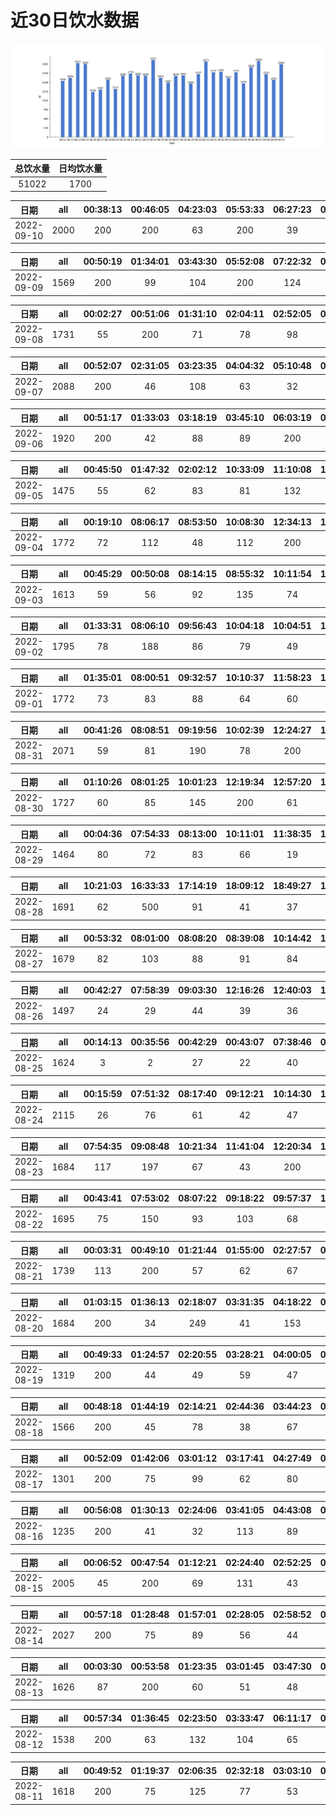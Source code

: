 # 近30日饮水数据

<div align=center>
<img src="30.jpg"style="zoom: 100%;" />

| 总饮水量 | 日均饮水量 |
| :----: | :----: |
| 51022 | 1700 |
</div>

| 日期 | all | 00:38:13 | 00:46:05 | 04:23:03 | 05:53:33 | 06:27:23 | 06:57:39 | 07:34:03 | 12:52:25 | 14:41:06 | 15:01:20 | 15:34:13 | 16:35:07 | 17:57:42 | 18:29:57 | 18:44:45 | 20:17:09 | 22:14:11 | 22:34:49 |
| :----: | :----: | :----: | :----: | :----: | :----: | :----: | :----: | :----: | :----: | :----: | :----: | :----: | :----: | :----: | :----: | :----: | :----: | :----: | :----: |
| 2022-09-10 | 2000 | 200 | 200 | 63 | 200 | 39 | 88 | 71 | 81 | 57 | 64 | 78 | 71 | 31 | 45 | 72 | 200 | 400 | 40 |

| 日期 | all | 00:50:19 | 01:34:01 | 03:43:30 | 05:52:08 | 07:22:32 | 08:12:42 | 16:05:40 | 18:32:47 | 18:50:55 | 19:17:52 | 19:48:05 | 20:08:48 | 20:31:17 | 20:44:02 | 23:37:40 |
| :----: | :----: | :----: | :----: | :----: | :----: | :----: | :----: | :----: | :----: | :----: | :----: | :----: | :----: | :----: | :----: | :----: |
| 2022-09-09 | 1569 | 200 | 99 | 104 | 200 | 124 | 33 | 40 | 150 | 20 | 74 | 80 | 61 | 16 | 68 | 300 |

| 日期 | all | 00:02:27 | 00:51:06 | 01:31:10 | 02:04:11 | 02:52:05 | 03:28:48 | 06:06:58 | 07:37:04 | 08:13:06 | 16:19:04 | 16:29:06 | 16:58:48 | 17:31:41 | 18:09:05 | 18:45:50 | 19:13:30 | 20:30:44 | 22:03:46 | 23:16:32 |
| :----: | :----: | :----: | :----: | :----: | :----: | :----: | :----: | :----: | :----: | :----: | :----: | :----: | :----: | :----: | :----: | :----: | :----: | :----: | :----: | :----: |
| 2022-09-08 | 1731 | 55 | 200 | 71 | 78 | 98 | 58 | 400 | 34 | 83 | 55 | 72 | 66 | 47 | 88 | 69 | 53 | 93 | 62 | 49 |

| 日期 | all | 00:52:07 | 02:31:05 | 03:23:35 | 04:04:32 | 05:10:48 | 05:42:24 | 06:53:33 | 08:20:28 | 14:54:31 | 15:30:20 | 16:36:48 | 17:39:50 | 18:09:57 | 18:24:33 | 19:16:30 | 20:27:18 | 20:45:48 | 22:00:33 | 22:37:29 | 22:54:06 |
| :----: | :----: | :----: | :----: | :----: | :----: | :----: | :----: | :----: | :----: | :----: | :----: | :----: | :----: | :----: | :----: | :----: | :----: | :----: | :----: | :----: | :----: |
| 2022-09-07 | 2088 | 200 | 46 | 108 | 63 | 32 | 200 | 74 | 60 | 55 | 36 | 73 | 300 | 133 | 72 | 37 | 60 | 212 | 109 | 86 | 132 |

| 日期 | all | 00:51:17 | 01:33:03 | 03:18:19 | 03:45:10 | 06:03:19 | 07:35:18 | 08:13:34 | 14:49:51 | 16:54:36 | 18:25:33 | 19:25:41 | 20:51:04 | 22:30:14 | 22:43:59 | 23:22:24 |
| :----: | :----: | :----: | :----: | :----: | :----: | :----: | :----: | :----: | :----: | :----: | :----: | :----: | :----: | :----: | :----: | :----: |
| 2022-09-06 | 1920 | 200 | 42 | 88 | 89 | 200 | 60 | 72 | 78 | 600 | 93 | 80 | 117 | 62 | 52 | 87 |

| 日期 | all | 00:45:50 | 01:47:32 | 02:02:12 | 10:33:09 | 11:10:08 | 11:40:28 | 13:13:36 | 14:27:41 | 15:00:14 | 16:00:37 | 16:34:51 | 20:23:42 | 22:29:15 |
| :----: | :----: | :----: | :----: | :----: | :----: | :----: | :----: | :----: | :----: | :----: | :----: | :----: | :----: | :----: |
| 2022-09-05 | 1475 | 55 | 62 | 83 | 81 | 132 | 80 | 500 | 39 | 61 | 113 | 44 | 161 | 64 |

| 日期 | all | 00:19:10 | 08:06:17 | 08:53:50 | 10:08:30 | 12:34:13 | 13:03:33 | 14:10:43 | 17:21:34 | 20:39:22 | 21:09:28 | 21:48:12 | 22:49:02 |
| :----: | :----: | :----: | :----: | :----: | :----: | :----: | :----: | :----: | :----: | :----: | :----: | :----: | :----: |
| 2022-09-04 | 1772 | 72 | 112 | 48 | 112 | 200 | 78 | 57 | 200 | 662 | 53 | 77 | 101 |

| 日期 | all | 00:45:29 | 00:50:08 | 08:14:15 | 08:55:32 | 10:11:54 | 11:03:31 | 12:19:03 | 13:03:29 | 14:22:25 | 15:13:02 | 17:11:30 | 17:41:24 | 19:02:34 | 20:41:30 | 22:02:49 | 22:32:23 | 23:33:23 |
| :----: | :----: | :----: | :----: | :----: | :----: | :----: | :----: | :----: | :----: | :----: | :----: | :----: | :----: | :----: | :----: | :----: | :----: | :----: |
| 2022-09-03 | 1613 | 59 | 56 | 92 | 135 | 74 | 87 | 200 | 138 | 53 | 55 | 200 | 81 | 85 | 98 | 45 | 88 | 67 |

| 日期 | all | 01:33:31 | 08:06:10 | 09:56:43 | 10:04:18 | 10:04:51 | 10:07:34 | 12:25:53 | 13:06:47 | 15:16:29 | 17:20:49 | 18:33:16 | 19:03:27 | 20:03:20 | 20:49:00 | 21:28:21 | 22:45:30 | 22:59:21 | 23:29:33 |
| :----: | :----: | :----: | :----: | :----: | :----: | :----: | :----: | :----: | :----: | :----: | :----: | :----: | :----: | :----: | :----: | :----: | :----: | :----: | :----: |
| 2022-09-02 | 1795 | 78 | 188 | 86 | 79 | 49 | 98 | 200 | 138 | 63 | 58 | 84 | 36 | 300 | 51 | 49 | 73 | 77 | 88 |

| 日期 | all | 01:35:01 | 08:00:51 | 09:32:57 | 10:10:37 | 11:58:23 | 12:29:47 | 13:05:58 | 14:40:33 | 15:12:53 | 16:47:38 | 17:18:40 | 17:31:32 | 19:16:15 | 20:44:39 | 21:13:20 | 21:35:45 | 22:36:48 | 23:46:24 |
| :----: | :----: | :----: | :----: | :----: | :----: | :----: | :----: | :----: | :----: | :----: | :----: | :----: | :----: | :----: | :----: | :----: | :----: | :----: | :----: |
| 2022-09-01 | 1772 | 73 | 83 | 88 | 64 | 60 | 200 | 88 | 310 | 57 | 87 | 200 | 13 | 88 | 88 | 38 | 35 | 37 | 163 |

| 日期 | all | 00:41:26 | 08:08:51 | 09:19:56 | 10:02:39 | 12:24:27 | 12:35:28 | 13:05:06 | 16:18:48 | 17:21:19 | 20:22:49 | 22:27:36 |
| :----: | :----: | :----: | :----: | :----: | :----: | :----: | :----: | :----: | :----: | :----: | :----: | :----: |
| 2022-08-31 | 2071 | 59 | 81 | 190 | 78 | 200 | 99 | 68 | 463 | 200 | 33 | 600 |

| 日期 | all | 01:10:26 | 08:01:25 | 10:01:23 | 12:19:34 | 12:57:20 | 14:00:09 | 15:10:59 | 16:17:20 | 17:22:36 | 17:37:12 | 19:16:25 | 20:39:43 | 21:11:01 | 22:01:33 | 22:46:47 | 23:46:25 |
| :----: | :----: | :----: | :----: | :----: | :----: | :----: | :----: | :----: | :----: | :----: | :----: | :----: | :----: | :----: | :----: | :----: | :----: |
| 2022-08-30 | 1727 | 60 | 85 | 145 | 200 | 61 | 57 | 112 | 77 | 67 | 72 | 87 | 86 | 41 | 44 | 500 | 33 |

| 日期 | all | 00:04:36 | 07:54:33 | 08:13:00 | 10:11:01 | 11:38:35 | 12:22:18 | 12:52:30 | 13:06:15 | 13:41:40 | 15:10:41 | 16:56:39 | 17:26:13 | 17:34:47 | 18:16:31 | 19:12:58 | 21:33:21 | 22:03:27 | 22:33:36 | 23:54:57 |
| :----: | :----: | :----: | :----: | :----: | :----: | :----: | :----: | :----: | :----: | :----: | :----: | :----: | :----: | :----: | :----: | :----: | :----: | :----: | :----: | :----: |
| 2022-08-29 | 1464 | 80 | 72 | 83 | 66 | 19 | 200 | 22 | 68 | 58 | 88 | 87 | 200 | 18 | 67 | 81 | 29 | 83 | 57 | 86 |

| 日期 | all | 10:21:03 | 16:33:33 | 17:14:19 | 18:09:12 | 18:49:27 | 19:35:44 | 20:13:34 | 22:26:46 | 23:01:00 | 23:20:36 | 23:46:08 |
| :----: | :----: | :----: | :----: | :----: | :----: | :----: | :----: | :----: | :----: | :----: | :----: | :----: |
| 2022-08-28 | 1691 | 62 | 500 | 91 | 41 | 37 | 42 | 150 | 600 | 48 | 55 | 65 |

| 日期 | all | 00:53:32 | 08:01:00 | 08:08:20 | 08:39:08 | 10:14:42 | 11:15:38 | 11:59:29 | 12:25:59 | 13:04:47 | 14:14:35 | 16:01:06 | 17:12:58 | 19:38:13 | 19:59:45 | 20:39:01 | 21:39:36 | 22:09:36 | 22:39:44 | 23:10:46 |
| :----: | :----: | :----: | :----: | :----: | :----: | :----: | :----: | :----: | :----: | :----: | :----: | :----: | :----: | :----: | :----: | :----: | :----: | :----: | :----: | :----: |
| 2022-08-27 | 1679 | 82 | 103 | 88 | 91 | 84 | 46 | 57 | 200 | 113 | 53 | 131 | 200 | 75 | 73 | 53 | 58 | 33 | 64 | 75 |

| 日期 | all | 00:42:27 | 07:58:39 | 09:03:30 | 12:16:26 | 12:40:03 | 14:01:14 | 14:07:12 | 14:37:54 | 14:38:58 | 14:45:27 | 16:11:19 | 17:28:34 | 18:03:40 | 21:14:24 | 21:55:34 | 22:25:25 | 22:55:46 | 23:57:39 |
| :----: | :----: | :----: | :----: | :----: | :----: | :----: | :----: | :----: | :----: | :----: | :----: | :----: | :----: | :----: | :----: | :----: | :----: | :----: | :----: |
| 2022-08-26 | 1497 | 24 | 29 | 44 | 39 | 36 | 200 | 44 | 44 | 92 | 77 | 68 | 99 | 60 | 400 | 51 | 22 | 82 | 86 |

| 日期 | all | 00:14:13 | 00:35:56 | 00:42:29 | 00:43:07 | 07:38:46 | 08:02:29 | 08:17:09 | 09:05:40 | 10:37:50 | 12:31:08 | 13:08:51 | 14:11:14 | 14:35:06 | 15:08:59 | 15:41:58 | 17:25:10 | 17:33:12 | 19:35:46 | 20:42:03 | 20:59:30 | 21:29:25 | 21:59:37 | 22:59:43 | 23:47:05 |
| :----: | :----: | :----: | :----: | :----: | :----: | :----: | :----: | :----: | :----: | :----: | :----: | :----: | :----: | :----: | :----: | :----: | :----: | :----: | :----: | :----: | :----: | :----: | :----: | :----: | :----: |
| 2022-08-25 | 1624 | 3 | 2 | 27 | 22 | 40 | 60 | 95 | 55 | 67 | 200 | 40 | 60 | 33 | 65 | 85 | 200 | 90 | 108 | 51 | 55 | 56 | 98 | 65 | 47 |

| 日期 | all | 00:15:59 | 07:51:32 | 08:17:40 | 09:12:21 | 10:14:30 | 10:55:33 | 11:25:11 | 12:22:15 | 13:07:10 | 14:24:20 | 14:58:37 | 16:32:32 | 16:56:09 | 17:19:34 | 17:32:35 | 18:34:40 | 19:03:00 | 19:46:09 | 20:24:06 | 21:37:53 | 22:49:41 |
| :----: | :----: | :----: | :----: | :----: | :----: | :----: | :----: | :----: | :----: | :----: | :----: | :----: | :----: | :----: | :----: | :----: | :----: | :----: | :----: | :----: | :----: | :----: |
| 2022-08-24 | 2115 | 26 | 76 | 61 | 42 | 47 | 49 | 107 | 200 | 96 | 95 | 44 | 94 | 113 | 200 | 50 | 110 | 65 | 75 | 80 | 400 | 85 |

| 日期 | all | 07:54:35 | 09:08:48 | 10:21:34 | 11:41:04 | 12:20:34 | 12:41:42 | 13:13:23 | 13:51:25 | 15:12:30 | 16:36:09 | 17:22:11 | 17:36:52 | 19:05:24 | 19:43:05 | 21:48:08 | 22:25:39 | 22:55:23 | 23:25:24 |
| :----: | :----: | :----: | :----: | :----: | :----: | :----: | :----: | :----: | :----: | :----: | :----: | :----: | :----: | :----: | :----: | :----: | :----: | :----: | :----: |
| 2022-08-23 | 1684 | 117 | 197 | 67 | 43 | 200 | 29 | 105 | 44 | 126 | 68 | 200 | 67 | 97 | 83 | 52 | 79 | 49 | 61 |

| 日期 | all | 00:43:41 | 07:53:02 | 08:07:22 | 09:18:22 | 09:57:37 | 10:11:50 | 12:15:16 | 12:40:49 | 13:06:42 | 14:14:18 | 15:11:37 | 16:18:18 | 17:29:54 | 19:31:11 | 22:02:07 | 22:50:28 | 23:16:29 |
| :----: | :----: | :----: | :----: | :----: | :----: | :----: | :----: | :----: | :----: | :----: | :----: | :----: | :----: | :----: | :----: | :----: | :----: | :----: |
| 2022-08-22 | 1695 | 75 | 150 | 93 | 103 | 68 | 84 | 200 | 82 | 87 | 65 | 114 | 67 | 200 | 95 | 52 | 70 | 90 |

| 日期 | all | 00:03:31 | 00:49:10 | 01:21:44 | 01:55:00 | 02:27:57 | 02:57:35 | 03:33:15 | 04:00:26 | 04:20:25 | 04:42:17 | 05:12:32 | 05:55:01 | 07:31:15 | 08:18:50 | 15:52:51 | 16:26:36 | 18:56:45 | 20:52:41 | 21:23:50 | 21:53:33 | 22:29:01 | 23:18:25 |
| :----: | :----: | :----: | :----: | :----: | :----: | :----: | :----: | :----: | :----: | :----: | :----: | :----: | :----: | :----: | :----: | :----: | :----: | :----: | :----: | :----: | :----: | :----: | :----: |
| 2022-08-21 | 1739 | 113 | 200 | 57 | 62 | 67 | 72 | 77 | 47 | 72 | 147 | 55 | 77 | 69 | 20 | 82 | 38 | 37 | 200 | 34 | 44 | 105 | 64 |

| 日期 | all | 01:03:15 | 01:36:13 | 02:18:07 | 03:31:35 | 04:18:22 | 05:55:48 | 06:33:49 | 06:55:33 | 07:45:38 | 08:13:59 | 16:03:36 | 16:37:12 | 17:08:09 | 18:34:36 | 20:31:20 | 21:59:38 |
| :----: | :----: | :----: | :----: | :----: | :----: | :----: | :----: | :----: | :----: | :----: | :----: | :----: | :----: | :----: | :----: | :----: | :----: |
| 2022-08-20 | 1684 | 200 | 34 | 249 | 41 | 153 | 66 | 59 | 41 | 73 | 63 | 67 | 81 | 96 | 300 | 57 | 104 |

| 日期 | all | 00:49:33 | 01:24:57 | 02:20:55 | 03:28:21 | 04:00:05 | 04:30:58 | 06:04:46 | 06:32:51 | 07:35:37 | 08:18:31 | 09:36:44 | 09:59:29 | 16:22:00 | 16:43:58 | 17:21:04 | 17:51:30 | 18:51:30 | 20:24:02 | 22:33:03 |
| :----: | :----: | :----: | :----: | :----: | :----: | :----: | :----: | :----: | :----: | :----: | :----: | :----: | :----: | :----: | :----: | :----: | :----: | :----: | :----: | :----: |
| 2022-08-19 | 1319 | 200 | 44 | 49 | 59 | 47 | 66 | 60 | 55 | 66 | 31 | 41 | 27 | 68 | 99 | 66 | 40 | 82 | 83 | 136 |

| 日期 | all | 00:48:18 | 01:44:19 | 02:14:21 | 02:44:36 | 03:44:23 | 04:44:32 | 06:14:40 | 06:45:09 | 07:12:21 | 08:31:05 | 15:19:51 | 15:57:33 | 16:57:37 | 18:46:24 | 19:36:09 | 20:47:54 | 21:17:45 | 21:57:59 | 22:28:03 | 22:58:57 | 23:55:23 |
| :----: | :----: | :----: | :----: | :----: | :----: | :----: | :----: | :----: | :----: | :----: | :----: | :----: | :----: | :----: | :----: | :----: | :----: | :----: | :----: | :----: | :----: | :----: |
| 2022-08-18 | 1566 | 200 | 45 | 78 | 38 | 67 | 32 | 68 | 92 | 81 | 66 | 44 | 48 | 66 | 200 | 55 | 69 | 94 | 32 | 30 | 81 | 80 |

| 日期 | all | 00:52:09 | 01:42:06 | 03:01:12 | 03:17:41 | 04:27:49 | 05:46:12 | 06:16:58 | 07:21:48 | 08:09:12 | 17:18:01 | 18:01:55 | 18:32:37 | 21:32:39 | 22:31:52 | 23:33:05 | 23:58:35 |
| :----: | :----: | :----: | :----: | :----: | :----: | :----: | :----: | :----: | :----: | :----: | :----: | :----: | :----: | :----: | :----: | :----: | :----: |
| 2022-08-17 | 1301 | 200 | 75 | 99 | 62 | 80 | 85 | 66 | 92 | 55 | 55 | 54 | 64 | 124 | 69 | 58 | 63 |

| 日期 | all | 00:56:08 | 01:30:13 | 02:24:06 | 03:41:05 | 04:43:08 | 05:31:23 | 06:29:07 | 06:59:56 | 09:07:54 | 16:50:57 | 19:22:37 | 22:30:59 |
| :----: | :----: | :----: | :----: | :----: | :----: | :----: | :----: | :----: | :----: | :----: | :----: | :----: | :----: |
| 2022-08-16 | 1235 | 200 | 41 | 32 | 113 | 89 | 69 | 200 | 61 | 77 | 112 | 200 | 41 |

| 日期 | all | 00:06:52 | 00:47:54 | 01:12:21 | 02:24:40 | 02:52:25 | 03:22:21 | 04:07:56 | 04:48:22 | 05:50:54 | 06:18:00 | 06:58:33 | 07:21:41 | 07:53:09 | 08:16:56 | 14:33:54 | 15:12:01 | 15:44:19 | 16:14:24 | 16:25:59 | 20:26:37 | 20:56:51 | 22:05:10 | 22:51:34 | 23:15:17 |
| :----: | :----: | :----: | :----: | :----: | :----: | :----: | :----: | :----: | :----: | :----: | :----: | :----: | :----: | :----: | :----: | :----: | :----: | :----: | :----: | :----: | :----: | :----: | :----: | :----: | :----: |
| 2022-08-15 | 2005 | 45 | 200 | 69 | 131 | 43 | 80 | 71 | 157 | 59 | 41 | 65 | 86 | 44 | 85 | 45 | 200 | 24 | 76 | 21 | 106 | 127 | 85 | 84 | 61 |

| 日期 | all | 00:57:18 | 01:28:48 | 01:57:01 | 02:28:05 | 02:58:52 | 03:15:17 | 03:45:58 | 04:15:34 | 04:59:04 | 05:59:12 | 06:49:05 | 07:24:36 | 09:09:04 | 16:34:07 | 17:01:02 | 17:10:56 | 17:41:52 | 17:58:05 | 18:35:10 | 19:14:03 | 19:44:50 | 20:54:05 | 22:14:22 | 22:40:37 | 23:35:14 | 23:36:04 | 23:36:27 |
| :----: | :----: | :----: | :----: | :----: | :----: | :----: | :----: | :----: | :----: | :----: | :----: | :----: | :----: | :----: | :----: | :----: | :----: | :----: | :----: | :----: | :----: | :----: | :----: | :----: | :----: | :----: | :----: | :----: |
| 2022-08-14 | 2027 | 200 | 75 | 89 | 56 | 44 | 32 | 88 | 87 | 61 | 200 | 53 | 106 | 62 | 56 | 47 | 63 | 79 | 116 | 51 | 66 | 72 | 55 | 69 | 33 | 43 | 61 | 63 |

| 日期 | all | 00:03:30 | 00:53:58 | 01:23:35 | 03:01:45 | 03:47:30 | 04:26:05 | 04:57:52 | 05:43:12 | 06:13:37 | 06:45:31 | 07:45:41 | 08:19:21 | 18:03:45 | 18:25:58 | 19:31:10 | 20:37:47 | 21:14:15 | 21:49:48 | 22:20:17 | 22:50:37 | 23:27:55 |
| :----: | :----: | :----: | :----: | :----: | :----: | :----: | :----: | :----: | :----: | :----: | :----: | :----: | :----: | :----: | :----: | :----: | :----: | :----: | :----: | :----: | :----: | :----: |
| 2022-08-13 | 1626 | 87 | 200 | 60 | 51 | 48 | 88 | 108 | 65 | 92 | 68 | 76 | 88 | 50 | 80 | 83 | 68 | 69 | 54 | 56 | 78 | 57 |

| 日期 | all | 00:57:34 | 01:36:45 | 02:23:50 | 03:33:47 | 06:11:17 | 06:52:07 | 16:06:25 | 16:36:48 | 16:49:28 | 17:02:08 | 17:36:34 | 18:15:00 | 22:31:11 |
| :----: | :----: | :----: | :----: | :----: | :----: | :----: | :----: | :----: | :----: | :----: | :----: | :----: | :----: | :----: |
| 2022-08-12 | 1538 | 200 | 63 | 132 | 104 | 65 | 97 | 62 | 67 | 72 | 53 | 46 | 77 | 500 |

| 日期 | all | 00:49:52 | 01:19:37 | 02:06:35 | 02:32:18 | 03:03:10 | 04:03:46 | 04:28:58 | 06:03:40 | 06:55:58 | 07:44:54 | 08:51:29 | 17:31:01 | 17:56:42 | 18:19:38 | 19:23:49 | 19:43:50 | 22:14:59 | 23:23:46 |
| :----: | :----: | :----: | :----: | :----: | :----: | :----: | :----: | :----: | :----: | :----: | :----: | :----: | :----: | :----: | :----: | :----: | :----: | :----: | :----: |
| 2022-08-11 | 1618 | 200 | 75 | 125 | 77 | 53 | 63 | 46 | 173 | 82 | 66 | 16 | 88 | 110 | 38 | 200 | 89 | 56 | 61 |

